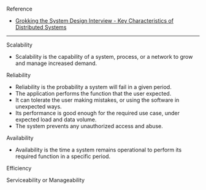 Reference
- [Grokking the System Design Interview - Key Characteristics of Distributed Systems](https://www.educative.io/courses/grokking-the-system-design-interview/YQWGjlZZVz9)

---

Scalability
-   Scalability is the capability of a system, process, or a network to grow and manage increased demand.

Reliability
-   Reliability is the probability a system will fail in a given period.
-   The application performs the function that the user expected.
-   It can tolerate the user making mistakes, or using the software in unexpected  ways.
-   Its performance is good enough for the required use case, under expected load  and data volume.
-   The system prevents any unauthorized access and abuse.

Availability

-   Availability is the time a system remains operational to perform its required function in a specific period.

Efficiency

Serviceability or Manageability
<!--stackedit_data:
eyJoaXN0b3J5IjpbNjYxNDMyNjc5XX0=
-->